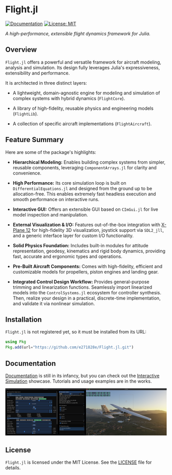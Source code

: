 # Flight.jl

[![Documentation](https://img.shields.io/badge/docs-dev-blue.svg)](https://e271828e.github.io/Flight.jl/dev/)
[![License: MIT](https://img.shields.io/badge/License-MIT-yellow.svg)](https://opensource.org/licenses/MIT)

*A high-performance, extensible flight dynamics framework for Julia.*

## Overview

`Flight.jl` offers a powerful and versatile framework for aircraft modeling, analysis and
simulation. Its design fully leverages Julia's expressiveness, extensibility and performance.

It is architected in three distinct layers:

- A lightweight, domain-agnostic engine for modeling and simulation of
  complex systems with hybrid dynamics (`FlightCore`).

- A library of high-fidelity, reusable physics and engineering models (`FlightLib`).

- A collection of specific aircraft implementations (`FlightAircraft`).

## Feature Summary

Here are some of the package's highlights:

*   **Hierarchical Modeling:** Enables building complex systems from simpler, reusable components,
    leveraging `ComponentArrays.jl` for clarity and convenience.

*   **High Performance:** Its core simulation loop is built on `DifferentialEquations.jl` and
    designed from the ground up to be allocation-free. This enables extremely fast headless execution and smooth performance on interactive runs.

*   **Interactive GUI:** Offers an extensible GUI based on `CImGui.jl` for live model
    inspection and manipulation.

*   **External Visualization & I/O:** Features out-of-the-box integration with [X-Plane
    12](https://www.x-plane.com/desktop/try-it/) for high-fidelity 3D visualization,
    joystick support via `SDL2_jll`, and a generic interface layer for custom I/O functionality.

*   **Solid Physics Foundation:** Includes built-in modules for attitude representation, geodesy, kinematics
    and rigid body dynamics, providing fast, accurate and ergonomic types and operations.

*   **Pre-Built Aircraft Components:** Comes with high-fidelity, efficient and customizable models for
    propellers, piston engines and landing gear.

*   **Integrated Control Design Workflow:** Provides general-purpose trimming and linearization
    functions. Seamlessly import linearized models into the `ControlSystems.jl` ecosystem for
    controller synthesis. Then, realize your design in a practical, discrete-time implementation, and
    validate it via nonlinear simulation.


## Installation
`Flight.jl` is not registered yet, so it must be installed from its URL:

```julia
using Pkg
Pkg.add(url="https://github.com/e271828e/Flight.jl.git")
```

## Documentation

[Documentation](https://e271828e.github.io/Flight.jl/dev/) is still in its infancy, but you can
check out the [Interactive Simulation](https://e271828e.github.io/Flight.jl/dev/showcase/ex01/ex01/)
showcase. Tutorials and usage examples are in the works.

![Flight.jl GUI with X-Plane 12 Visualization](docs/src/showcase/ex01/github.png?raw=true)


## License

`Flight.jl` is licensed under the MIT License. See the [LICENSE](LICENSE) file for details.
